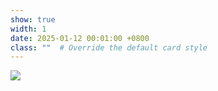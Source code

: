 ```yaml
---
show: true
width: 1
date: 2025-01-12 00:01:00 +0800
class: ""  # Override the default card style
---
```

<div>
<img src="{{ 'assets/images/badges/sdus.png' | relative_url }}" class="img-fluid rounded" >
</div>
